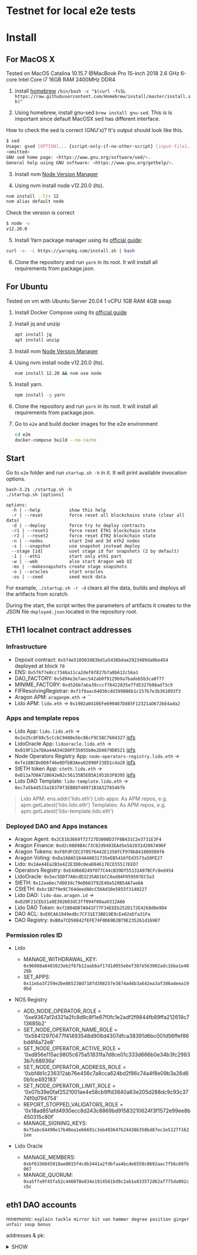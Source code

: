 # Testnet for local e2e tests

# Install

## For MacOS X

Tested on MacOS Catalina 10.15.7 @MacBook Pro 15-inch 2018 2.6 GHz 6-core Intel Core i7 16GB RAM 2400MHz DDR4

1. install [homebrew](https://brew.sh/) `/bin/bash -c "$(curl -fsSL https://raw.githubusercontent.com/Homebrew/install/master/install.sh)"`

2. Using homebrew, install gnu-sed `brew install gnu-sed`. This is is important since default MacOSX sed has different interface.

How to check the sed is correct (GNU's)? It's output should look like this.

```sh
$ sed
Usage: gsed [OPTION]... {script-only-if-no-other-script} [input-file]...
<omitted>
GNU sed home page: <https://www.gnu.org/software/sed/>.
General help using GNU software: <https://www.gnu.org/gethelp/>.
```

3. Install nvm [Node Version Manager](https://github.com/nvm-sh/nvm#installing-and-updating)

4. Using nvm install node v12.20.0 (lts).

```sh
nvm install --lts 12
nvm alias default node
```

Check the version is correct

```sh
$ node -v
v12.20.0
```

5. Install Yarn package manager using its [official guide](https://classic.yarnpkg.com/en/docs/install/#mac-stable):

```sh
curl -o- -L https://yarnpkg.com/install.sh | bash
```

6. Clone the repository and run `yarn` in its root. It will install all requirements from package.json.


## For Ubuntu

Tested on vm with Ubuntu Server 20.04 1 vCPU 1GB RAM 4GB swap

1. Install Docker Compose using its [official guide](https://docs.docker.com/compose/install/)

2. Install jq and unzip
    ```sh
    apt install jq
    apt install unzip
    ```

3. Install nvm [Node Version Manager](https://github.com/nvm-sh/nvm#installing-and-updating)

4. Using nvm install node v12.20.0 (lts).

    ```sh
    nvm install 12.20 && nvm use node
    ```
    
5. Install yarn.
    ```sh
    npm install -g yarn
    ```
    
6. Clone the repository and run `yarn` in its root. It will install all requirements from package.json.

7. Go to `e2e` and build docker images for the e2e environment
    ```sh
    cd e2e
    docker-compose build --no-cache
    ```
## Start

Go to `e2e` folder and run `startup.sh -h` in it. It will print available invocation options.

```
bash-3.2$ ./startup.sh -h
./startup.sh [options]
 
options:
  -h | --help           show this help
  -r | --reset          force reset all blockchains state (clear all data)
  -d | --deploy         force try to deploy contracts
  -r1 | --reset1        force reset ETH1 blockchain state
  -r2 | --reset2        force reset ETH2 blockchain state
  -n | --nodes          start 2nd and 3d eth2 nodes
  -s | --snapshot       use snapshot instead deploy
  --stage [id]          uset stage id for snapshots (2 by default)
  -1 | --eth1           start only eth1 part
  -w | --web            also start Aragon web UI
  -ms | --makesnapshots create stage snapshots
  -o | --oracles        start oracles
  -os | --seed          seed mock data

```

For example, `./startup.sh -r -d` clears all the data, builds and deploys all the artifacts from scratch.

During the start, the script writes the parameters of artifacts it creates to the JSON file `deployed.json` located in the repository root.

## ETH1 localnet contract addresses

### Infrastructure

- Deposit contract: `0x5f4e510503d83bd1a5436bdae2923489da0be454` deployed at block `70`
- ENS: `0x5f6f7e8cc7346a11ca2def8f827b7a0b612c56a1`
- DAO_FACTORY: `0x5d94e3e7aec542ab0f9129b9a7badeb5b3ca0f77`
- MINIME_FACTORY: `0xd526b7aba39cccf76422835e7fd5327b98ad73c9`
- FIFResolvingRegistrar: `0xf1f8aac64036cdd399886b1c157b7e3b361093f3`
- Aragon APM: `aragonpm.eth` -> ``
- Lido APM: `lido.eth` -> `0x1902a0410EFe699487Dd85F12321aD672bE4ada2`
  
### Apps and template repos

- Lido App: `lido.lido.eth` -> `0x2e25c8F88c5cCcbC9400e5bc86cF9C58C7604327` [ipfs](http://localhost:8080/ipfs/QmQKqHhw8CicmDMnQ8NAGuCjtJiPqW77nDL2ogB8ydQpda)
- LidoOracle App: `lidooracle.lido.eth` -> `0x019F12a7DAa44A34CD0FF35055b0e2D4679D8521` [ipfs](http://localhost:8080/ipfs/Qme8dN9tVBaf6g3qEp7QkQkDuogKkqhD4Aph6oGfCcKoQk)
- Node Operators Registry App: `node-operators-registry.lido.eth` -> `0xfe18BCBeDD6f46e0DfbB3Aea02090F23ED1c4a28` [ipfs](http://localhost:8080/ipfs/QmfFYDKzUwPpdcqLVd5WwuDAY3iLknDs9CgBeV9nqt2ENm)
- StETH token App: `steth.lido.eth` -> `0xD13a7D8A728692eB2c56135B5EB5A1951b3F8395` [ipfs](http://localhost:8080/ipfs/QmZChra7tQPPBw58fJBVSaVF1kpMsR45HCMtjVosUAgb35)
- Lido DAO Template: `lido-template.lido.eth` -> `0xc7a5b4d533a18370f3EB88f48971B3A3276546fb`

> Lido APM: ens.addr('lido.eth')
> Lido apps: As APM repos, e.g. apm.getLatest('lido.lido.eth')
> Templates: As APM repos, e.g. apm.getLatest('lido-template.lido.eth')

### Deployed DAO and Apps instances

- Aragon Agent: `0x2CE1b3669f72727D3000D37F8B431C2e3731E3F4`
- Aragon Finance: `0xd2c0889B4c73C82d9403EAd5e562031d2067A96F`
- Aragon Tokens: `0xF8FdFCEC370576442E1358fCF970b841809509f6`
- Aragon Voting: `0xDa160A5164A40831735eEB5416fEd3573a50FE27`
- Lido: `0x1Ae44Ea2B3e422E3D0c0eaD84617ECE55517EED7`
- Operators Registry: `0xE4d6602497077C44cB39Df55131A97BCFc8ed454`
- LidoOracle: `0x5ec5DDf7A0cdD3235AD1bCC0ad04F059507EC5a3`
- StETH: `0x12aa6ec7d603dc79eD663792E40a520B54A7ae6A`
- CStETH: `0xbc1B7f0e9C764deedA0cC56Ad10e5855f3140227`
- Lido DAO: `lido-dao.aragon.id` -> `0xD20F21CEb31a8E302603dC3ff994f00aa9312A66`
- Lido DAO Token: `0xf2804D07A941F77F34EEEb252D172E4268d0e9D4`
- DAO ACL: `0xE0CA61949ed8c7CF31E73B819E9cEe02eDfa31Fa`
- DAO Registry: `0xB0a7CD50842fEFE74F0D69D2B79E235261d16987`

### Permission roles ID

- Lido
  - MANAGE_WITHDRAWAL_KEY: `0x96088a8483023eb2f67b12aabbaf17d1d055e6ef387e563902adc1bba1e4028b`
  - SET_APPS: `0x11eba3f259e2be865238d718fd308257e3874ad4b3a642ea3af386a4eea190bd`

- NOS Registry
  - ADD_NODE_OPERATOR_ROLE = '0xe9367af2d321a2fc8d9c8f1e67f0fc1e2adf2f9844fb89ffa212619c713685b2'
  - SET_NODE_OPERATOR_NAME_ROLE = '0x58412970477f41493548d908d4307dfca38391d6bc001d56ffef86bd4f4a72e8'
  - SET_NODE_OPERATOR_ACTIVE_ROLE = '0xd856e115ac9805c675a51831fa7d8ce01c333d666b0e34b3fc29833b7c68936a'
  - SET_NODE_OPERATOR_ADDRESS_ROLE = '0xbf4b1c236312ab76e456c7a8cca624bd2f86c74a4f8e09b3a26d60b1ce492183'
  - SET_NODE_OPERATOR_LIMIT_ROLE = '0x07b39e0faf2521001ae4e58cb9ffd3840a63e205d288dc9c93c3774f0d794754'
  - REPORT_STOPPED_VALIDATORS_ROLE = '0x18ad851afd4930ecc8d243c8869bd91583210624f3f1572e99ee8b450315c80f'
  - MANAGE_SIGNING_KEYS: `0x75abc64490e17b40ea1e66691c3eb493647b24430b358bd87ec3e5127f1621ee`

- Lido Oracle
  - MANAGE_MEMBERS: `0xbf6336045918ae0015f4cdb3441a2fdbfaa4bcde6558c8692aac7f56c69fb067`
  - MANAGE_QUORUM: `0xa5ffa9f45fa52c446078e834e1914561bd9c2ab1e833572d62af775da092ccbc`
  
## eth1 DAO accounts

mnemonic: `explain tackle mirror kit van hammer degree position ginger unfair soup bonus`

addresses & pk: <details><summary>SHOW</summary>

- Address #1: 0xb4124cEB3451635DAcedd11767f004d8a28c6eE7 (account used to deploy DAOs, has more permissions)
    Private key: a8a54b2d8197bc0b19bb8a084031be71835580a01e70a45a13babd16c9bc1563

- Address #2: 0x8401Eb5ff34cc943f096A32EF3d5113FEbE8D4Eb
    Private key: ce8e3bda3b44269c147747a373646393b1504bfcbb73fc9564f5d753d8116608

- Address #3: 0x306469457266CBBe7c0505e8Aad358622235e768
    Private key: 8716d2701596f51aa39d061a685d5ae5ec946eb2c7adb059d29024b5bb3b02c8

- Address #4: 0xd873F6DC68e3057e4B7da74c6b304d0eF0B484C7
    Private key: 62d7bb725787d84b059eb4950f6eea060d898183250ca3ea673a36b8e113018f

- Address #5: 0xDcC5dD922fb1D0fd0c450a0636a8cE827521f0eD
    Private key: 705df2ae707e25fa37ca84461ac6eb83eb4921b653e98fdc594b60bea1bb4e52

- Address #6: 0x27E9727FD9b8CdDdd0854F56712AD9DF647FaB74
    Private key: 6b12b45143fc6c7721d0ffbb9811905e773868376501fd1f46c64bf34ae29991

- Address #7: 0x9766D2e7FFde358AD0A40BB87c4B88D9FAC3F4dd
    Private key: 33f3f34569f997abb165d6967895d963a2b15ec609efcec844e65b60ee8340c7

- Address #8: 0xBd7055AB500cD1b0b0B14c82BdBe83ADCc2e8D06
    Private key: 5a013cc48f0a3196b0986fc7a7a9dd320ac75e89e33302a7ff4ea6b9dc4f7b00

- Address #9: 0xe8898A4E589457D979Da4d1BDc35eC2aaf5a3f8E
    Private key: 418cc0b07bfef998f577384b185b97ad544204b5be43ac9b3abf16db2012ab5c

- Address #10: 0xED6A91b1CFaae9882875614170CbC989fc5EfBF0
    Private key: 698eece6f9915b08b4d1a63958dc4f3996ee5a8d685b29d17c28beab912a77cd
</detail>
